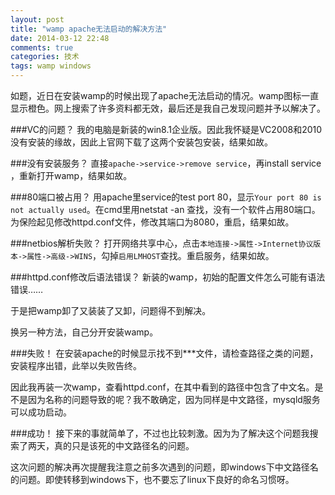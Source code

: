 ```yaml
---
layout: post
title: "wamp apache无法启动的解决方法"
date: 2014-03-12 22:48
comments: true
categories: 技术
tags: wamp windows
---
```


如题，近日在安装wamp的时候出现了apache无法启动的情况。wamp图标一直显示橙色。网上搜索了许多资料都无效，最后还是我自己发现问题并予以解决了。

<!-- more -->


###VC的问题？
我的电脑是新装的win8.1企业版。因此我怀疑是VC2008和2010没有安装的缘故，因此上官网下载了这两个安装包安装，结果如故。

###没有安装服务？
直接`apache->service->remove service`，再install service ，重新打开wamp，结果如故。

###80端口被占用？
用apache里service的test port 80，显示`Your port 80 is not actually used`。在cmd里用netstat -an 查找，没有一个软件占用80端口。为保险起见修改httpd.conf文件，修改其端口为8080，重启，结果如故。

###netbios解析失败？
打开网络共享中心，点击`本地连接->属性->Internet协议版本->属性->高级->WINS`，勾掉`启用LMHOST`查找。重启服务，结果如故。

###httpd.conf修改后语法错误？
新装的wamp，初始的配置文件怎么可能有语法错误……

于是把wamp卸了又装装了又卸，问题得不到解决。

换另一种方法，自己分开安装wamp。

###失败！
在安装apache的时候显示找不到\*\*\*文件，请检查路径之类的问题，安装程序出错，此举以失败告终。

因此我再装一次wamp，查看httpd.conf，在其中看到的路径中包含了中文名。是不是因为名称的问题导致的呢？我不敢确定，因为同样是中文路径，mysqld服务可以成功启动。

###成功！
接下来的事就简单了，不过也比较刺激。因为为了解决这个问题我搜索了两天，真的只是该死的中文路径名的问题。

这次问题的解决再次提醒我注意之前多次遇到的问题，即windows下中文路径名的问题。即使转移到windows下，也不要忘了linux下良好的命名习惯呀。

